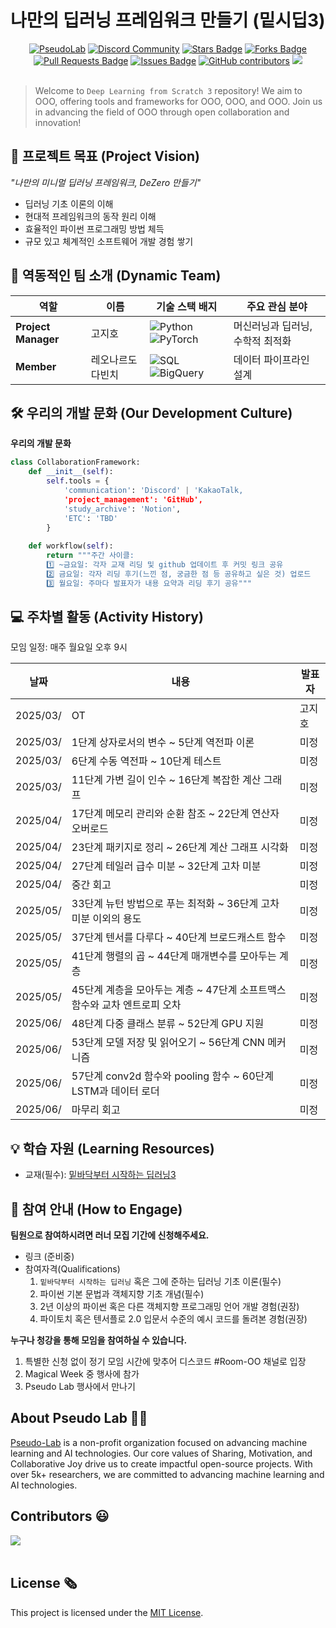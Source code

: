 # 나만의 딥러닝 프레임워크 만들기 (밑시딥3)

<div align="center">
<a href="https://pseudo-lab.com"><img src="https://img.shields.io/badge/PseudoLab-S10-3776AB" alt="PseudoLab"/></a>
<a href="https://discord.gg/EPurkHVtp2"><img src="https://img.shields.io/badge/Discord-BF40BF" alt="Discord Community"/></a>
<a href="https://github.com/Pseudo-Lab/10th-template/stargazers"><img src="https://img.shields.io/github/stars/Pseudo-Lab/10th-template" alt="Stars Badge"/></a>
<a href="https://github.com/Pseudo-Lab/10th-template/network/members"><img src="https://img.shields.io/github/forks/Pseudo-Lab/10th-template" alt="Forks Badge"/></a>
<a href="https://github.com/Pseudo-Lab/10th-template/pulls"><img src="https://img.shields.io/github/issues-pr/Pseudo-Lab/10th-template" alt="Pull Requests Badge"/></a>
<a href="https://github.com/Pseudo-Lab/10th-template/issues"><img src="https://img.shields.io/github/issues/Pseudo-Lab/10th-template" alt="Issues Badge"/></a>
<a href="https://github.com/Pseudo-Lab/10th-template/graphs/contributors"><img alt="GitHub contributors" src="https://img.shields.io/github/contributors/Pseudo-Lab/DL-from-scratch-3?color=2b9348"></a>
<a href="https://hits.seeyoufarm.com"><img src="https://hits.seeyoufarm.com/api/count/incr/badge.svg?url=https%3A%2F%2Fgithub.com%2FPseudo-Lab%2FDL-from-scratch-3&count_bg=%2379C83D&title_bg=%23555555&icon=&icon_color=%23E7E7E7&title=hits&edge_flat=false"/></a>
</div>
<br>

<!-- sheilds: https://shields.io/ -->
<!-- hits badge: https://hits.seeyoufarm.com/ -->

> Welcome to `Deep Learning from Scratch 3` repository! We aim to OOO, offering tools and frameworks for OOO, OOO, and OOO. Join us in advancing the field of OOO through open collaboration and innovation!

## 🌟 프로젝트 목표 (Project Vision)
_"나만의 미니멀 딥러닝 프레임워크, DeZero 만들기"_  
- 딥러닝 기초 이론의 이해
- 현대적 프레임워크의 동작 원리 이해
- 효율적인 파이썬 프로그래밍 방법 체득
- 규모 있고 체계적인 소프트웨어 개발 경험 쌓기


## 🧑 역동적인 팀 소개 (Dynamic Team)

| 역할          | 이름 |  기술 스택 배지                                                                 | 주요 관심 분야                          |
|---------------|------|-----------------------------------------------------------------------|----------------------------------------|
| **Project Manager** | 고지호 | ![Python](https://img.shields.io/badge/Python-Expert-3776AB) ![PyTorch](https://img.shields.io/badge/PyTorch-EE4C2C) |  머신러닝과 딥러닝, 수학적 최적화            |
| **Member** | 레오나르도 다빈치 | ![SQL](https://img.shields.io/badge/SQL-Advanced-003B57) ![BigQuery](https://img.shields.io/badge/BigQuery-4285F4) | 데이터 파이프라인 설계                  |


## 🛠️ 우리의 개발 문화 (Our Development Culture)
**우리의 개발 문화**  
```python
class CollaborationFramework:
    def __init__(self):
        self.tools = {
            'communication': 'Discord' | 'KakaoTalk,
            'project_management': 'GitHub',
            'study_archive': 'Notion',
            'ETC': 'TBD'
        }
    
    def workflow(self):
        return """주간 사이클:
        1️⃣ ~금요일: 각자 교재 리딩 및 github 업데이트 후 커밋 링크 공유
        2️⃣ 금요일: 각자 리딩 후기(느낀 점, 궁금한 점 등 공유하고 싶은 것) 업로드
        3️⃣ 월요일: 주마다 발표자가 내용 요약과 리딩 후기 공유"""
```


## 💻 주차별 활동 (Activity History)
모임 일정: 매주 월요일 오후 9시

| 날짜 | 내용 | 발표자 | 
| -------- | -------- | ---- |
| 2025/03/ | OT       | 고지호  |
| 2025/03/ | 1단계 상자로서의 변수 ~ 5단계 역전파 이론  | 미정 | 
| 2025/03/ | 6단계 수동 역전파 ~ 10단계 테스트  | 미정 | 
| 2025/03/ | 11단계 가변 길이 인수 ~ 16단계 복잡한 계산 그래프 | 미정 | 
| 2025/04/ | 17단계 메모리 관리와 순환 참조 ~ 22단계 연산자 오버로드  | 미정 | 
| 2025/04/ | 23단계 패키지로 정리 ~ 26단계 계산 그래프 시각화  | 미정 | 
| 2025/04/ | 27단계 테일러 급수 미분 ~ 32단계 고차 미분  | 미정 | 
| 2025/04/ | 중간 회고  | 미정 | 
| 2025/05/ | 33단계 뉴턴 방법으로 푸는 최적화 ~ 36단계 고차 미분 이외의 용도  | 미정 | 
| 2025/05/ | 37단계 텐서를 다루다 ~ 40단계 브로드캐스트 함수  | 미정 | 
| 2025/05/ | 41단계 행렬의 곱 ~ 44단계 매개변수를 모아두는 계층  | 미정 | 
| 2025/05/ | 45단계 계층을 모아두는 계층 ~ 47단계 소프트맥스 함수와 교차 엔트로피 오차  | 미정 | 
| 2025/06/ | 48단계 다중 클래스 분류 ~ 52단계 GPU 지원  | 미정 | 
| 2025/06/ | 53단계 모델 저장 및 읽어오기 ~ 56단계 CNN 메커니즘  | 미정 | 
| 2025/06/ | 57단계 conv2d 함수와 pooling 함수 ~ 60단계 LSTM과 데이터 로더  | 미정 | 
| 2025/06/ | 마무리 회고  | 미정 | 


## 💡 학습 자원 (Learning Resources)
- 교재(필수): [밑바닥부터 시작하는 딥러닝3](https://www.hanbit.co.kr/store/books/look.php?p_code=B6627606922)


## 🌱 참여 안내 (How to Engage)
**팀원으로 참여하시려면 러너 모집 기간에 신청해주세요.**  
- 링크 (준비중)
- 참여자격(Qualifications)
    1. `밑바닥부터 시작하는 딥러닝` 혹은 그에 준하는 딥러닝 기초 이론(필수)
    2. 파이썬 기본 문법과 객체지향 기초 개념(필수)
    3. 2년 이상의 파이썬 혹은 다른 객체지향 프로그래밍 언어 개발 경험(권장)
    4. 파이토치 혹은 텐서플로 2.0 입문서 수준의 예시 코드를 돌려본 경험(권장)

**누구나 청강을 통해 모임을 참여하실 수 있습니다.**  
1. 특별한 신청 없이 정기 모임 시간에 맞추어 디스코드 #Room-OO 채널로 입장
2. Magical Week 중 행사에 참가
3. Pseudo Lab 행사에서 만나기


## About Pseudo Lab 👋🏼</h2>

[Pseudo-Lab](https://pseudo-lab.com/) is a non-profit organization focused on advancing machine learning and AI technologies. Our core values of Sharing, Motivation, and Collaborative Joy drive us to create impactful open-source projects. With over 5k+ researchers, we are committed to advancing machine learning and AI technologies.

<h2>Contributors 😃</h2>
<a href="https://github.com/Pseudo-Lab/10th-template/graphs/contributors">
  <img src="https://contrib.rocks/image?repo=Pseudo-Lab/DL-from-scratch-3" />
</a>
<br><br>

<h2>License 🗞</h2>

This project is licensed under the [MIT License](https://opensource.org/licenses/MIT).

